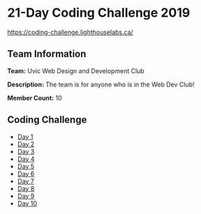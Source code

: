 # 21-Day Coding Challenge 2019

https://coding-challenge.lighthouselabs.ca/

## Team Information

**Team:** Uvic Web Design and Development Club

**Description:** The team is for anyone who is in the Web Dev Club!

**Member Count:** 10

## Coding Challenge

* [Day 1](./day-1.js)
* [Day 2](./day-2.js)
* [Day 3](./day-3.js)
* [Day 4](./day-4.js)
* [Day 5](./day-5.js)
* [Day 6](./day-6.js)
* [Day 7](./day-7.js)
* [Day 8](./day-8.js)
* [Day 9](./day-9.js)
* [Day 10](./day-10.js)
